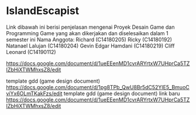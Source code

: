 # IslandEscapist

Link dibawah ini berisi penjelasan mengenai Proyek Desain Game dan Programming Game yang akan dikerjakan dan diselesaikan dalam 1 semester ini
Nama Anggota:
Richard 		 (C14180205)
Ricky			 (C14180192)
Natanael Lalujan	 (C14180204)
Gevin Edgar Hamdani (C14180219)
Cliff Leonard 		 (C14190112)

https://docs.google.com/document/d/1ueEEenMD1cvrARYrtxW7UHprCa5TZIZbHiXTWMhxsZ8/edit

template gdd (game design document)
https://docs.google.com/document/d/1pg8TPb_QwU8Br5dC52YIE5_BmuoCviYx6OLmTKakFzs/edit
template gdd (game design document) link baru
https://docs.google.com/document/d/1ueEEenMD1cvrARYrtxW7UHprCa5TZIZbHiXTWMhxsZ8/edit
